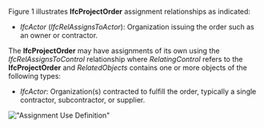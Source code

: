 Figure 1 illustrates **IfcProjectOrder** assignment relationships as indicated:

* _IfcActor_ (_IfcRelAssignsToActor_): Organization issuing the order such as an owner or contractor.

The **IfcProjectOrder** may have assignments of its own using the _IfcRelAssignsToControl_ relationship where _RelatingControl_ refers to the **IfcProjectOrder** and _RelatedObjects_ contains one or more objects of the following types:

* _IfcActor_: Organization(s) contracted to fulfill the order, typically a single contractor, subcontractor, or supplier. 

!["Assignment Use Definition"](../../../figures/ifcprojectorder-assignment.png "Figure 1 &mdash; Project order assignment")